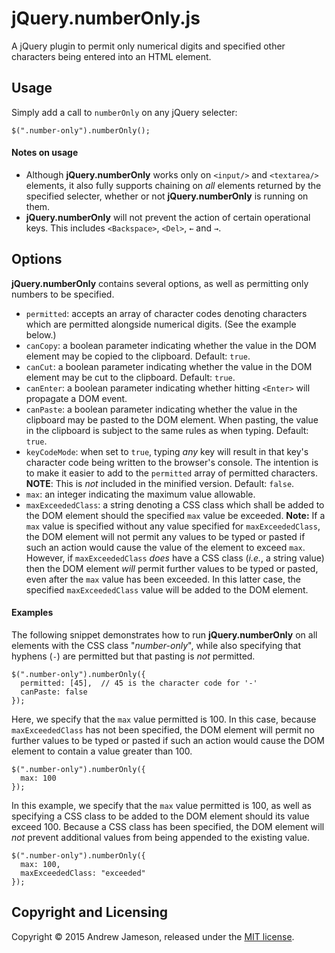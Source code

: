 # jQuery.numberOnly.js
A jQuery plugin to permit only numerical digits and specified other characters being entered into an HTML element.

## Usage
Simply add a call to `numberOnly` on any jQuery selecter:

```
$(".number-only").numberOnly();
```

#### Notes on usage
* Although **jQuery.numberOnly** works only on `<input/>` and `<textarea/>` elements, it also fully supports chaining on *all* elements returned by the specified selecter, whether or not **jQuery.numberOnly** is running on them.
* **jQuery.numberOnly** will not prevent the action of certain operational keys. This includes `<Backspace>`, `<Del>`, `←` and `→`.

## Options
**jQuery.numberOnly** contains several options, as well as permitting only numbers to be specified.
* `permitted`: accepts an array of character codes denoting characters which are permitted alongside numerical digits. (See the example below.)
* `canCopy`: a boolean parameter indicating whether the value in the DOM element may be copied to the clipboard. Default: `true`.
* `canCut`: a boolean parameter indicating whether the value in the DOM element may be cut to the clipboard. Default: `true`.
* `canEnter`: a boolean parameter indicating whether hitting `<Enter>` will propagate a DOM event.
* `canPaste`: a boolean parameter indicating whether the value in the clipboard may be pasted to the DOM element. When pasting, the value in the clipboard is subject to the same rules as when typing. Default: `true`.
* `keyCodeMode`: when set to `true`, typing *any* key will result in that key's character code being written to the browser's console. The intention is to make it easier to add to the `permitted` array of permitted characters. **NOTE**: This is *not* included in the minified version. Default: `false`.
* `max`: an integer indicating the maximum value allowable.
* `maxExceededClass`: a string denoting a CSS class which shall be added to the DOM element should the specified `max` value be exceeded. **Note:** If a `max` value is specified without any value specified for `maxExceededClass`, the DOM element will not permit any values to be typed or pasted if such an action would cause the value of the element to exceed `max`. However, if `maxExceededClass` _does_ have a CSS class (_i.e._, a string value) then the DOM element _will_ permit further values to be typed or pasted, even after the `max` value has been exceeded. In this latter case, the specified `maxExceededClass` value will be added to the DOM element.

#### Examples
The following snippet demonstrates how to run **jQuery.numberOnly** on all elements with the CSS class "*number-only*", while also specifying that hyphens (`-`) are permitted but that pasting is *not* permitted.

```
$(".number-only").numberOnly({
  permitted: [45],  // 45 is the character code for '-'
  canPaste: false
});
```

Here, we specify that the `max` value permitted is 100. In this case, because `maxExceededClass` has not been specified, the DOM element will permit no further values to be typed or pasted if such an action would cause the DOM element to contain a value greater than 100.

```
$(".number-only").numberOnly({
  max: 100
});
```

In this example, we specify that the `max` value permitted is 100, as well as specifying a CSS class to be added to the DOM element should its value exceed 100. Because a CSS class has been specified, the DOM element will _not_ prevent additional values from being appended to the existing value.

```
$(".number-only").numberOnly({
  max: 100,
  maxExceededClass: "exceeded"
});
```

## Copyright and Licensing
Copyright © 2015 Andrew Jameson, released under the [MIT license](https://raw.githubusercontent.com/awj100/jQuery.numberOnly.js/master/LICENSE).
